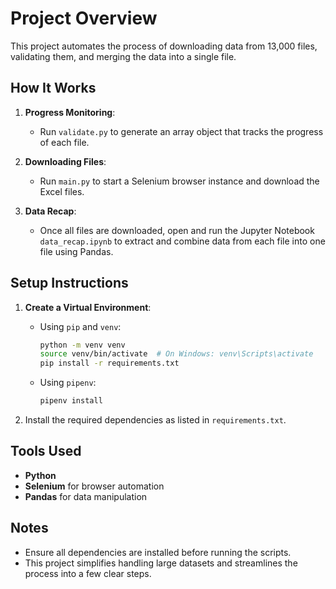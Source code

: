 # Project Overview

This project automates the process of downloading data from 13,000 files, validating them, and merging the data into a single file.

## How It Works

1. **Progress Monitoring**:
   - Run `validate.py` to generate an array object that tracks the progress of each file.

2. **Downloading Files**:
   - Run `main.py` to start a Selenium browser instance and download the Excel files.

3. **Data Recap**:
   - Once all files are downloaded, open and run the Jupyter Notebook `data_recap.ipynb` to extract and combine data from each file into one file using Pandas.

## Setup Instructions

1. **Create a Virtual Environment**:
   - Using `pip` and `venv`:
     ```bash
     python -m venv venv
     source venv/bin/activate  # On Windows: venv\Scripts\activate
     pip install -r requirements.txt
     ```
   - Using `pipenv`:
     ```bash
     pipenv install
     ```

2. Install the required dependencies as listed in `requirements.txt`.

## Tools Used

- **Python**
- **Selenium** for browser automation
- **Pandas** for data manipulation

## Notes

- Ensure all dependencies are installed before running the scripts.
- This project simplifies handling large datasets and streamlines the process into a few clear steps.

